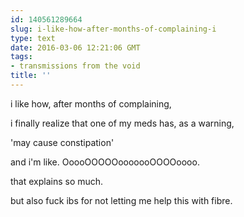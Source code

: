 ```yaml
---
id: 140561289664
slug: i-like-how-after-months-of-complaining-i
type: text
date: 2016-03-06 12:21:06 GMT
tags:
- transmissions from the void
title: ''
---
```


i like how, after months of complaining,

i finally realize that one of my meds has, as a warning,

'may cause constipation'

and i'm like. OoooOOOOOooooooOOOOoooo.

that explains so much. 

but also fuck ibs for not letting me help this with fibre.